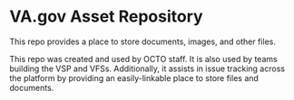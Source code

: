 # VA.gov Asset Repository

This repo provides a place to store documents, images, and other files.

This repo was created and used by OCTO staff. It is also used by teams building the VSP and VFSs. Additionally, it assists in issue tracking across the platform by providing an easily-linkable place to store files and documents.
